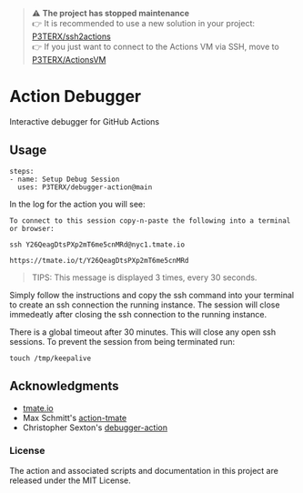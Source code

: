 > ⚠ **The project has stopped maintenance**  
> 👉 It is recommended to use a new solution in your project: [P3TERX/ssh2actions](https://github.com/P3TERX/ssh2actions)  
> 👉 If you just want to connect to the Actions VM via SSH, move to [P3TERX/ActionsVM](https://github.com/P3TERX/ActionsVM)

# Action Debugger

Interactive debugger for GitHub Actions

## Usage

```
steps:
- name: Setup Debug Session
  uses: P3TERX/debugger-action@main
```

In the log for the action you will see:

```
To connect to this session copy-n-paste the following into a terminal or browser:

ssh Y26QeagDtsPXp2mT6me5cnMRd@nyc1.tmate.io

https://tmate.io/t/Y26QeagDtsPXp2mT6me5cnMRd
```
> TIPS: This message is displayed 3 times, every 30 seconds.

Simply follow the instructions and copy the ssh command into your terminal to create an ssh connection the running instance. The session will close immedeatly after closing the ssh connection to the running instance.

There is a global timeout after 30 minutes. This will close any open ssh sessions. To prevent the session from being terminated run:

```
touch /tmp/keepalive
```

## Acknowledgments

* [tmate.io](https://tmate.io)
* Max Schmitt's [action-tmate](https://github.com/mxschmitt/action-tmate)
* Christopher Sexton's [debugger-action](https://github.com/csexton/debugger-action)

### License

The action and associated scripts and documentation in this project are released under the MIT License.
